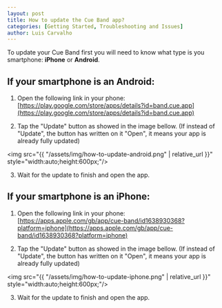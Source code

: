 ```yaml
---
layout: post
title: How to update the Cue Band app?
categories: [Getting Started, Troubleshooting and Issues]
author: Luis Carvalho
---
```


To update your Cue Band first you will need to know what type is you smartphone: **iPhone** or **Android**.

## If your smartphone is an Android:

1) Open the following link in your phone:
[https://play.google.com/store/apps/details?id=band.cue.app](https://play.google.com/store/apps/details?id=band.cue.app)

2) Tap the "Update" button as showed in the image bellow. 
(If instead of "Update", the button has written on it "Open", it means your app is already fully updated)

<img src="{{ "/assets/img/how-to-update-android.png" | relative_url }}" style="width:auto;height:600px;"/>

3) Wait for the update to finish and open the app.

## If your smartphone is an iPhone:

1) Open the following link in your phone:
[https://apps.apple.com/gb/app/cue-band/id1638930368?platform=iphone](https://apps.apple.com/gb/app/cue-band/id1638930368?platform=iphone)

2) Tap the "Update" button as showed in the image bellow.
(If instead of "Update", the button has written on it "Open", it means your app is already fully updated)

<img src="{{ "/assets/img/how-to-update-iphone.png" | relative_url }}" style="width:auto;height:600px;"/>

3) Wait for the update to finish and open the app.

 